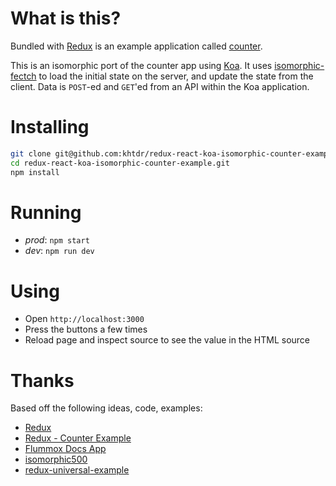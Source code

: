

What is this?
=============

Bundled with [Redux](https://github.com/gaearon/redux) is an example
application called
[counter](https://github.com/gaearon/redux/tree/master/examples/counter).

This is an isomorphic port of the counter app using [Koa](http://koajs.com/).  It uses [isomorphic-fectch](https://github.com/matthew-andrews/isomorphic-fetch) to load the initial state on the server, and update the state from the client. Data is `POST`-ed and `GET`'ed from an API within the Koa application.


Installing
==========

```bash
git clone git@github.com:khtdr/redux-react-koa-isomorphic-counter-example.git
cd redux-react-koa-isomorphic-counter-example.git
npm install
```


Running
=======

  - _prod_: `npm start`
  - _dev_: `npm run dev`


Using
=====

  - Open `http://localhost:3000`
  - Press the buttons a few times
  - Reload page and inspect source to see the value in the HTML source


Thanks
======

Based off the following ideas, code, examples:
  - [Redux](https://github.com/gaearon/redux)
  - [Redux - Counter Example](https://github.com/gaearon/redux/tree/master/examples/counter)
  - [Flummox Docs App](https://github.com/acdlite/flummox/tree/master/docs)
  - [isomorphic500](https://github.com/gpbl/isomorphic500/)
  - [redux-universal-example](https://github.com/erikras/react-redux-universal-hot-example/)
